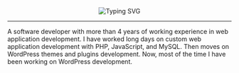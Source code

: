 <div align="center">
<img src="https://readme-typing-svg.herokuapp.com?font=Fira+Code&weight=600&size=25&pause=1000&color=14122F&background=44DFFF00&center=true&vCenter=true&width=700&lines=Hi%F0%9F%99%8B%F0%9F%8F%BB%E2%80%8D%E2%99%82%EF%B8%8F%2CThis+is+Sharif%F0%9F%A4%93+;I'm+Working+on+Web-based+Software+Solutions%F0%9F%92%BB" alt="Typing SVG" />
</div>
<hr>
A software developer with more than 4 years of working experience in web application development. I have worked long days on custom web application development with PHP, JavaScript, and MySQL. Then moves on WordPress themes and plugins development. Now, most of the time I have been working on WordPress development.

